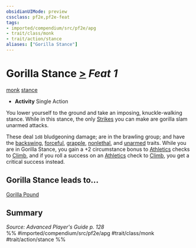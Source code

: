 ```yaml
---
obsidianUIMode: preview
cssclass: pf2e,pf2e-feat
tags:
- imported/compendium/src/pf2e/apg
- trait/class/monk
- trait/action/stance
aliases: ["Gorilla Stance"]
---
```

# Gorilla Stance  [>](chapter-9-playing-the-game.md#Actions "Single Action") *Feat 1*  
[monk](rules/traits/monk.md)  [stance](stance.md)  

- **Activity** Single Action

You lower yourself to the ground and take an imposing, knuckle-walking stance. While in this stance, the only [Strikes](strike.md) you can make are gorilla slam unarmed attacks.

These deal `1d8` bludgeoning damage; are in the brawling group; and have the [backswing](backswing.md), [forceful](forceful.md), [grapple](rules/traits/grapple.md), [nonlethal](nonlethal.md), and [unarmed](unarmed.md) traits. While you are in Gorilla Stance, you gain a +2 circumstance bonus to [Athletics](../skills.md#Athletics) checks to [Climb](climb.md), and if you roll a success on an [Athletics](../skills.md#Athletics) check to [Climb](climb.md), you get a critical success instead.

## Gorilla Stance leads to...

[Gorilla Pound](gorilla-pound-apg.md)

## Summary

*Source: Advanced Player's Guide p. 128*  
%% #imported/compendium/src/pf2e/apg #trait/class/monk #trait/action/stance %%
